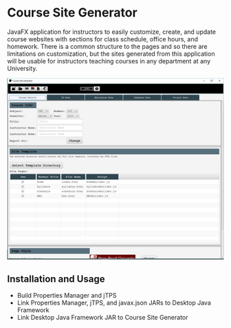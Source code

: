 # Course Site Generator

JavaFX application for instructors to easily customize, create, and update course websites with sections for class schedule, office hours, and homework. There is a common structure to the pages and so there are limitations on customization, but the sites generated from this application will be usable for instructors teaching courses in any department at any University.

![Course Site Generator](https://raw.githubusercontent.com/jackiequach/CourseSiteGenerator/master/csg.png)

## Installation and Usage
* Build Properties Manager and jTPS
* Link Properties Manager, jTPS, and javax.json JARs to Desktop Java Framework
* Link Desktop Java Framework JAR to Course Site Generator
